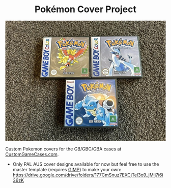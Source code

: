 <h1 align="center">Pokémon Cover Project</h1>  

<p align="center">
  <img src="/docs/example.jpg" />
</p>

Custom Pokemon covers for the GB/GBC/GBA cases at [CustomGameCases.com](https://www.customgamecases.com/online-store/Gameboy-Gameboy-Color-Gameboy-Advance-GB-GBC-GBA-c133115504).

- Only PAL AUS cover designs available for now but feel free to use the master template (requires [GIMP](https://www.gimp.org/)) to make your own:
https://drive.google.com/drive/folders/177CmSnuz7EXCjTel3o9_jMij7i6i36zK
